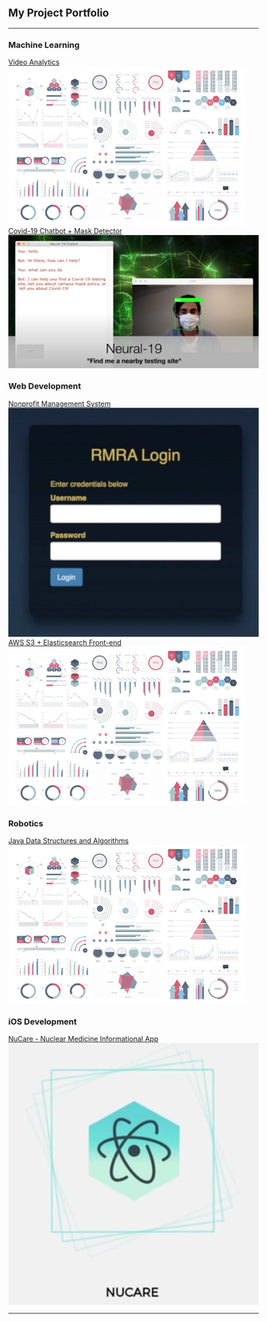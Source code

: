 ## My Project Portfolio

---

### Machine Learning
[Video Analytics](/pdf/sample_presentation.pdf)
<img src="images/dummy_thumbnail.jpg?raw=true"/> <br>
[Covid-19 Chatbot + Mask Detector](/project_pages/chatbot)
<img src="images/thumbnail.png?raw=true"/>

### Web Development
[Nonprofit Management System](/project_pages/rmra)
<img src="images/login.png?raw=true"/> <br>
[AWS S3 + Elasticsearch Front-end](http://example.com/)
<img src="images/dummy_thumbnail.jpg?raw=true"/>

### Robotics
[Java Data Structures and Algorithms](http://example.com/)
<img src="images/dummy_thumbnail.jpg?raw=true"/>

### iOS Development
[NuCare - Nuclear Medicine Informational App](/project_pages/nucare)
<img src="images/NuCare_Logo.png?raw=true"/>

---

